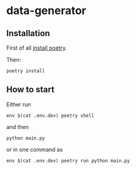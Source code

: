 # data-generator

## Installation

First of all [install poetry](https://python-poetry.org/docs/#installation).

Then:

```
poetry install
```

## How to start

Either run
```
env $(cat .env.dev) poetry shell
```

and then

```
python main.py
```

or in one command as

```
env $(cat .env.dev) poetry run python main.py
```
